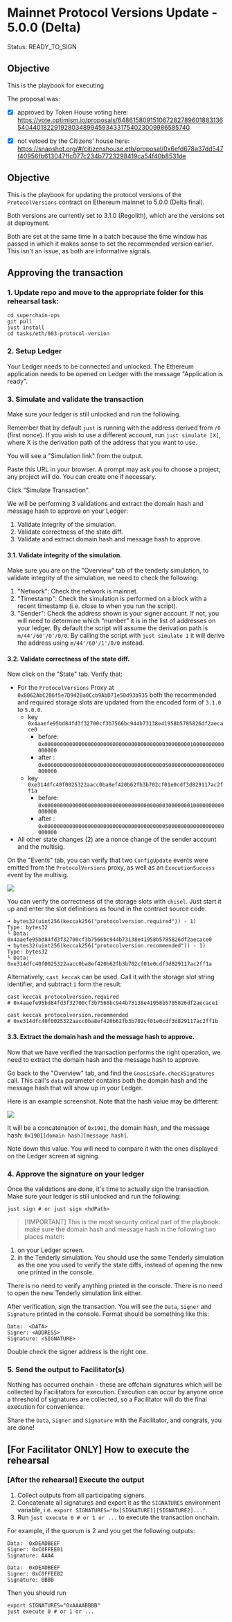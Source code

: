 # Mainnet Protocol Versions Update - 5.0.0 (Delta)

Status: READY_TO_SIGN

## Objective

This is the playbook for executing

The proposal was:
- [X] approved by Token House voting here: https://vote.optimism.io/proposals/64861580915106728278960188313654044018229192803489945934331754023009986585740
- [X] not vetoed by the Citizens' house here: https://snapshot.org/#/citizenshouse.eth/proposal/0x6efd678a37dd547f40956fb613047ffc077c234b7723298419ca54f40b8531de


## Objective

This is the playbook for updating the protocol versions of the `ProtocolVersions` contract on Ethereum mainnet to 5.0.0 (Delta final).

Both versions are currently set to 3.1.0 (Regolith), which are the versions set at deployment.

Both are set at the same time in a batch because the time window has passed in which it makes sense to set the recommended
version earlier. This isn't an issue, as both are informative signals.

## Approving the transaction

### 1. Update repo and move to the appropriate folder for this rehearsal task:

```
cd superchain-ops
git pull
just install
cd tasks/eth/003-protocol-version
```

### 2. Setup Ledger

Your Ledger needs to be connected and unlocked. The Ethereum
application needs to be opened on Ledger with the message "Application
is ready".

### 3. Simulate and validate the transaction

Make sure your ledger is still unlocked and run the following.

Remember that by default `just` is running with the address derived from
`/0` (first nonce). If you wish to use a different account, run `just
simulate [X]`, where X is the derivation path of the address
that you want to use.

You will see a "Simulation link" from the output.

Paste this URL in your browser. A prompt may ask you to choose a
project, any project will do. You can create one if necessary.

Click "Simulate Transaction".

We will be performing 3 validations and extract the domain hash and
message hash to approve on your Ledger:

1. Validate integrity of the simulation.
2. Validate correctness of the state diff.
3. Validate and extract domain hash and message hash to approve.

#### 3.1. Validate integrity of the simulation.

Make sure you are on the "Overview" tab of the tenderly simulation, to
validate integrity of the simulation, we need to check the following:

1. "Network": Check the network is mainnet.
2. "Timestamp": Check the simulation is performed on a block with a
   recent timestamp (i.e. close to when you run the script).
3. "Sender": Check the address shown is your signer account. If not,
   you will need to determine which “number” it is in the list of
   addresses on your ledger. By default the script will assume the
   derivation path is `m/44'/60'/0'/0/0`. By calling the script with
   `just simulate 1` it will derive the address using
   `m/44'/60'/1'/0/0` instead.

#### 3.2. Validate correctness of the state diff.

Now click on the "State" tab. Verify that:

* For the `ProtocolVersions` Proxy at `0x8062AbC286f5e7D9428a0Ccb9AbD71e50d93b935` both the
  recommended and required storage slots are updated from the encoded form of `3.1.0` to `5.0.0`.
  * key `0x4aaefe95bd84fd3f32700cf3b7566bc944b73138e41958b5785826df2aecace0`
    * before: `0x0000000000000000000000000000000000000003000000010000000000000000`
    * after : `0x0000000000000000000000000000000000000005000000000000000000000000`
  * key `0xe314dfc40f0025322aacc0ba8ef420b62fb3b702cf01e0cdf3d829117ac2ff1a`
    * before: `0x0000000000000000000000000000000000000003000000010000000000000000`
    * after : `0x0000000000000000000000000000000000000005000000000000000000000000`
* All other state changes (2) are a nonce change of the sender account and the multisig.

On the "Events" tab, you can verify that two `ConfigUpdate` events were emitted from the `ProtocolVersions` proxy,
as well as an `ExecutionSuccess` event by the multisig.

![](./images/tenderly-state.png)

You can verify the correctness of the storage slots with `chisel`.
Just start it up and enter the slot definitions as found in the contract source code.
```
➜ bytes32(uint256(keccak256("protocolversion.required")) - 1)
Type: bytes32
└ Data: 0x4aaefe95bd84fd3f32700cf3b7566bc944b73138e41958b5785826df2aecace0
➜ bytes32(uint256(keccak256("protocolversion.recommended")) - 1)
Type: bytes32
└ Data: 0xe314dfc40f0025322aacc0ba8ef420b62fb3b702cf01e0cdf3d829117ac2ff1a
```

Alternatively, `cast keccak` can be used.
Call it with the storage slot string identifier, and subtract `1` form the result:
```
cast keccak protocolversion.required
# 0x4aaefe95bd84fd3f32700cf3b7566bc944b73138e41958b5785826df2aecace1

cast keccak protocolversion.recommended
# 0xe314dfc40f0025322aacc0ba8ef420b62fb3b702cf01e0cdf3d829117ac2ff1b
```

#### 3.3. Extract the domain hash and the message hash to approve.

Now that we have verified the transaction performs the right
operation, we need to extract the domain hash and the message hash to
approve.

Go back to the "Overview" tab, and find the
`GnosisSafe.checkSignatures` call. This call's `data` parameter
contains both the domain hash and the message hash that will show up
in your Ledger.

Here is an example screenshot. Note that the hash value may be
different:

![](./images/tenderly-hash.png)

It will be a concatenation of `0x1901`, the domain hash, and the
message hash: `0x1901[domain hash][message hash]`.

Note down this value. You will need to compare it with the ones
displayed on the Ledger screen at signing.

### 4. Approve the signature on your ledger

Once the validations are done, it's time to actually sign the
transaction. Make sure your ledger is still unlocked and run the
following:

``` shell
just sign # or just sign <hdPath>
```

> [!IMPORTANT] This is the most security critical part of the
> playbook: make sure the domain hash and message hash in the
> following two places match:

1. on your Ledger screen.
2. in the Tenderly simulation. You should use the same Tenderly
   simulation as the one you used to verify the state diffs, instead
   of opening the new one printed in the console.

There is no need to verify anything printed in the console. There is
no need to open the new Tenderly simulation link either.

After verification, sign the transaction. You will see the `Data`,
`Signer` and `Signature` printed in the console. Format should be
something like this:

```
Data:  <DATA>
Signer: <ADDRESS>
Signature: <SIGNATURE>
```

Double check the signer address is the right one.

### 5. Send the output to Facilitator(s)

Nothing has occurred onchain - these are offchain signatures which
will be collected by Facilitators for execution. Execution can occur
by anyone once a threshold of signatures are collected, so a
Facilitator will do the final execution for convenience.

Share the `Data`, `Signer` and `Signature` with the Facilitator, and
congrats, you are done!

## [For Facilitator ONLY] How to execute the rehearsal

### [After the rehearsal] Execute the output

1. Collect outputs from all participating signers.
2. Concatenate all signatures and export it as the `SIGNATURES`
   environment variable, i.e. `export
   SIGNATURES="0x[SIGNATURE1][SIGNATURE2]..."`.
3. Run `just execute 0 # or 1 or ...` to execute the transaction onchain.

For example, if the quorum is 2 and you get the following outputs:

``` shell
Data:  0xDEADBEEF
Signer: 0xC0FFEE01
Signature: AAAA
```

``` shell
Data:  0xDEADBEEF
Signer: 0xC0FFEE02
Signature: BBBB
```

Then you should run

``` shell
export SIGNATURES="0xAAAABBBB"
just execute 0 # or 1 or ...
```
